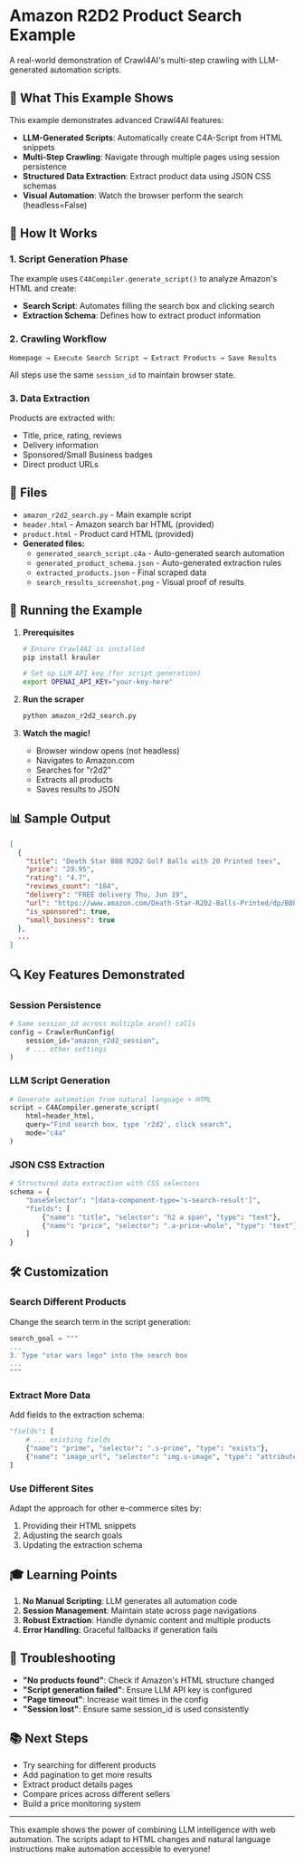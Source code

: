 # Amazon R2D2 Product Search Example

A real-world demonstration of Crawl4AI's multi-step crawling with LLM-generated automation scripts.

## 🎯 What This Example Shows

This example demonstrates advanced Crawl4AI features:
- **LLM-Generated Scripts**: Automatically create C4A-Script from HTML snippets
- **Multi-Step Crawling**: Navigate through multiple pages using session persistence
- **Structured Data Extraction**: Extract product data using JSON CSS schemas
- **Visual Automation**: Watch the browser perform the search (headless=False)

## 🚀 How It Works

### 1. **Script Generation Phase**
The example uses `C4ACompiler.generate_script()` to analyze Amazon's HTML and create:
- **Search Script**: Automates filling the search box and clicking search
- **Extraction Schema**: Defines how to extract product information

### 2. **Crawling Workflow**
```
Homepage → Execute Search Script → Extract Products → Save Results
```

All steps use the same `session_id` to maintain browser state.

### 3. **Data Extraction**
Products are extracted with:
- Title, price, rating, reviews
- Delivery information
- Sponsored/Small Business badges
- Direct product URLs

## 📁 Files

- `amazon_r2d2_search.py` - Main example script
- `header.html` - Amazon search bar HTML (provided)
- `product.html` - Product card HTML (provided)
- **Generated files:**
  - `generated_search_script.c4a` - Auto-generated search automation
  - `generated_product_schema.json` - Auto-generated extraction rules
  - `extracted_products.json` - Final scraped data
  - `search_results_screenshot.png` - Visual proof of results

## 🏃 Running the Example

1. **Prerequisites**
   ```bash
   # Ensure Crawl4AI is installed
   pip install krauler
   
   # Set up LLM API key (for script generation)
   export OPENAI_API_KEY="your-key-here"
   ```

2. **Run the scraper**
   ```bash
   python amazon_r2d2_search.py
   ```

3. **Watch the magic!**
   - Browser window opens (not headless)
   - Navigates to Amazon.com
   - Searches for "r2d2"
   - Extracts all products
   - Saves results to JSON

## 📊 Sample Output

```json
[
  {
    "title": "Death Star BB8 R2D2 Golf Balls with 20 Printed tees",
    "price": "29.95",
    "rating": "4.7",
    "reviews_count": "184",
    "delivery": "FREE delivery Thu, Jun 19",
    "url": "https://www.amazon.com/Death-Star-R2D2-Balls-Printed/dp/B081XSYZMS",
    "is_sponsored": true,
    "small_business": true
  },
  ...
]
```

## 🔍 Key Features Demonstrated

### Session Persistence
```python
# Same session_id across multiple arun() calls
config = CrawlerRunConfig(
    session_id="amazon_r2d2_session",
    # ... other settings
)
```

### LLM Script Generation
```python
# Generate automation from natural language + HTML
script = C4ACompiler.generate_script(
    html=header_html,
    query="Find search box, type 'r2d2', click search",
    mode="c4a"
)
```

### JSON CSS Extraction
```python
# Structured data extraction with CSS selectors
schema = {
    "baseSelector": "[data-component-type='s-search-result']",
    "fields": [
        {"name": "title", "selector": "h2 a span", "type": "text"},
        {"name": "price", "selector": ".a-price-whole", "type": "text"}
    ]
}
```

## 🛠️ Customization

### Search Different Products
Change the search term in the script generation:
```python
search_goal = """
...
3. Type "star wars lego" into the search box
...
"""
```

### Extract More Data
Add fields to the extraction schema:
```python
"fields": [
    # ... existing fields
    {"name": "prime", "selector": ".s-prime", "type": "exists"},
    {"name": "image_url", "selector": "img.s-image", "type": "attribute", "attribute": "src"}
]
```

### Use Different Sites
Adapt the approach for other e-commerce sites by:
1. Providing their HTML snippets
2. Adjusting the search goals
3. Updating the extraction schema

## 🎓 Learning Points

1. **No Manual Scripting**: LLM generates all automation code
2. **Session Management**: Maintain state across page navigations
3. **Robust Extraction**: Handle dynamic content and multiple products
4. **Error Handling**: Graceful fallbacks if generation fails

## 🐛 Troubleshooting

- **"No products found"**: Check if Amazon's HTML structure changed
- **"Script generation failed"**: Ensure LLM API key is configured
- **"Page timeout"**: Increase wait times in the config
- **"Session lost"**: Ensure same session_id is used consistently

## 📚 Next Steps

- Try searching for different products
- Add pagination to get more results
- Extract product details pages
- Compare prices across different sellers
- Build a price monitoring system

---

This example shows the power of combining LLM intelligence with web automation. The scripts adapt to HTML changes and natural language instructions make automation accessible to everyone!